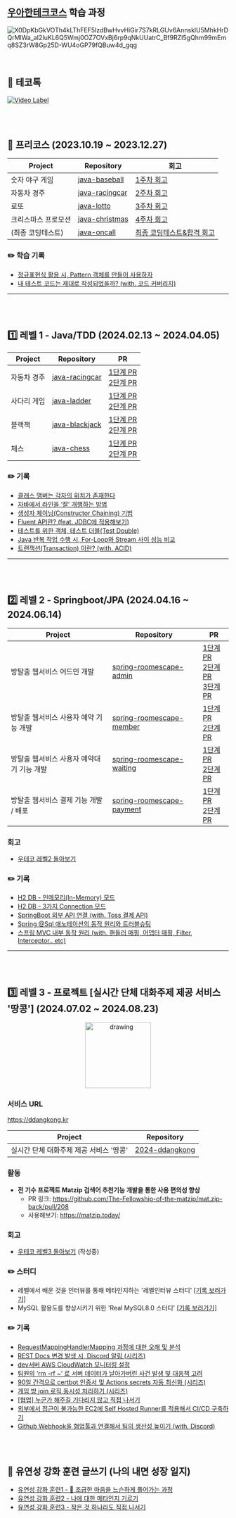 ## [우아한테크코스](https://www.woowacourse.io/) 학습 과정

![X0DpKbGkVOTh4kLThFEF5lzdBwHvvHiGir7S7kRLGUv6AnnsklU5MhkHrDQrMlWa_aI2IuKL6Q5Wmj0OZ7OVxBj6rp9qNkUUatrC_Bf9RZI5gQhm99mEmq8SZ3rW8Gp25D-WU4oGP79fQBuw4d_gqg](https://github.com/tmdgh1592/buna-woowacourse/assets/56534241/145f8e0b-2bac-4d46-88f8-f56e557b6517)


<br>

## 💬 테코톡

[![Video Label](http://img.youtube.com/vi/VsYw2GWgZV0/0.jpg)](https://youtu.be/VsYw2GWgZV0)


<br><br>


## 🧤 프리코스 (2023.10.19 ~ 2023.12.27)

|Project|Repository|회고|
|------|---|---|
|숫자 야구 게임|[java-baseball](https://github.com/PgmJun/java-baseball-6/tree/PgmJun)|[1주차 회고](https://velog.io/@pgmjun/%EC%9A%B0%ED%85%8C%EC%BD%94-6%EA%B8%B0-%ED%94%84%EB%A6%AC%EC%BD%94%EC%8A%A4-1%EC%A3%BC%EC%B0%A8-%ED%9A%8C%EA%B3%A0)|
|자동차 경주|[java-racingcar](https://github.com/PgmJun/java-racingcar-6/tree/PgmJun)|[2주차 회고](https://velog.io/@pgmjun/%EC%9A%B0%ED%85%8C%EC%BD%94-6%EA%B8%B0-%ED%94%84%EB%A6%AC%EC%BD%94%EC%8A%A4-3%EC%A3%BC%EC%B0%A8-%ED%9A%8C%EA%B3%A0)|
|로또|[java-lotto](https://github.com/PgmJun/java-lotto-6/tree/PgmJun)|[3주차 회고](https://velog.io/@pgmjun/%EC%9A%B0%ED%85%8C%EC%BD%94-6%EA%B8%B0-2%EC%A3%BC%EC%B0%A8-%ED%9A%8C%EA%B3%A0)|
|크리스마스 프로모션|[java-christmas](https://github.com/PgmJun/java-christmas-6-PgmJun)|[4주차 회고](https://velog.io/@pgmjun/%EC%9A%B0%ED%85%8C%EC%BD%94-6%EA%B8%B0-%ED%94%84%EB%A6%AC%EC%BD%94%EC%8A%A4-4%EC%A3%BC%EC%B0%A8-%ED%9A%8C%EA%B3%A0)|
|(최종 코딩테스트)|[java-oncall](https://github.com/PgmJun/java-oncall-6-PgmJun)|[최종 코딩테스트&합격 회고](https://velog.io/@pgmjun/%EC%9A%B0%ED%85%8C%EC%BD%94-6%EA%B8%B0-%EC%9A%B0%ED%85%8C%EC%BD%94-%EC%B5%9C%EC%A2%85-%ED%85%8C%EC%8A%A4%ED%8A%B8-%EB%B0%8F-%ED%95%A9%EA%B2%A9-%ED%9A%8C%EA%B3%A0)|

### ✏️ 학습 기록
- [정규표현식 활용 시, Pattern 객체를 만들어 사용하자](https://velog.io/@pgmjun/%EC%9A%B0%ED%85%8C%EC%BD%94-6%EA%B8%B0-%EC%9E%90%EB%B0%94-%EC%A0%95%EA%B7%9C%ED%91%9C%ED%98%84%EC%8B%9D-%ED%99%9C%EC%9A%A9-%EC%8B%9C-Pattern-%EA%B0%9D%EC%B2%B4%EB%A5%BC-%EB%A7%8C%EB%93%A4%EC%96%B4-%EC%82%AC%EC%9A%A9%ED%95%98%EC%9E%90)
- [내 테스트 코드는 제대로 작성되었을까? (with. 코드 커버리지)](https://velog.io/@pgmjun/Java-%ED%85%8C%EC%8A%A4%ED%8A%B8-%EC%BB%A4%EB%B2%84%EB%A6%AC%EC%A7%80-%ED%99%95%EC%9D%B8%EB%B2%95)

---

<br><br>

## 1️⃣ 레벨 1 - Java/TDD (2024.02.13 ~ 2024.04.05)

|Project|Repository|PR|
|------|---|---|
|자동차 경주|[java-racingcar](https://github.com/PgmJun/java-racingcar/tree/step2)|[1단계 PR](https://github.com/woowacourse/java-racingcar/pull/702) <br> [2단계 PR](https://github.com/woowacourse/java-racingcar/pull/815)|
|사다리 게임|[java-ladder](https://github.com/PgmJun/java-ladder/tree/step2)|[1단계 PR](https://github.com/woowacourse/java-ladder/pull/266) <br> [2단계 PR](https://github.com/woowacourse/java-ladder/pull/366)|
|블랙잭|[java-blackjack](https://github.com/PgmJun/java-blackjack/tree/step2)|[1단계 PR](https://github.com/woowacourse/java-blackjack/pull/654) <br> [2단계 PR](https://github.com/woowacourse/java-blackjack/pull/762)|
|체스|[java-chess](https://github.com/PgmJun/java-chess/tree/step2)|[1단계 PR](https://github.com/woowacourse/java-chess/pull/680) <br> [2단계 PR](https://github.com/woowacourse/java-chess/pull/815)|

### ✏️ 기록
- [클래스 맴버는 각자의 위치가 존재한다](https://pgmjun.tistory.com/136)
- [자바에서 라인을 ‘잘’ 개행하는 방법](https://pgmjun.tistory.com/137)
- [생성자 체이닝(Constructor Chaining) 기법](https://pgmjun.tistory.com/138)
- [Fluent API란? (feat. JDBC에 적용해보기)](https://pgmjun.tistory.com/139)
- [테스트를 위한 객체, 테스트 더블(Test Double)](https://pgmjun.tistory.com/140)
- [Java 반복 작업 수행 시, For-Loop와 Stream 사이 성능 비교](https://pgmjun.tistory.com/141)
- [트랜잭션(Transaction) 이란? (with. ACID)](https://pgmjun.tistory.com/142)

---

<br><br>

## 2️⃣ 레벨 2 - Springboot/JPA (2024.04.16 ~ 2024.06.14)

|Project|Repository|PR|
|------|---|---|
|방탈출 웹서비스 어드민 개발|[spring-roomescape-admin](https://github.com/PgmJun/spring-roomescape-admin/tree/step3)|[1단계 PR](https://github.com/woowacourse/spring-roomescape-admin/pull/10) <br> [2단계 PR](https://github.com/woowacourse/spring-roomescape-admin/pull/106) <br> [3단계 PR](https://github.com/woowacourse/spring-roomescape-admin/pull/190) |
|방탈출 웹서비스 사용자 예약 기능 개발|[spring-roomescape-member](https://github.com/PgmJun/spring-roomescape-member/tree/step2)|[1단계 PR](https://github.com/woowacourse/spring-roomescape-member/pull/57) <br> [2단계 PR](https://github.com/woowacourse/spring-roomescape-member/pull/126)|
|방탈출 웹서비스 사용자 예약대기 기능 개발|[spring-roomescape-waiting](https://github.com/PgmJun/spring-roomescape-waiting/tree/main)|[1단계 PR](https://github.com/woowacourse/spring-roomescape-waiting/pull/86) <br> [2단계 PR](https://github.com/woowacourse/spring-roomescape-waiting/pull/122)|
|방탈출 웹서비스 결제 기능 개발 / 배포|[spring-roomescape-payment](https://github.com/PgmJun/spring-roomescape-payment)|[1단계 PR](https://github.com/woowacourse/spring-roomescape-payment/pull/60) <br> [2단계 PR](https://github.com/woowacourse/spring-roomescape-payment/pull/154)|

### 회고
- [우테코 레벨2 돌아보기](https://pgmjun.tistory.com/167)

### ✏️ 기록
- [H2 DB - 인메모리(In-Memory) 모드](https://pgmjun.tistory.com/161)
- [H2 DB - 3가지 Connection 모드](https://pgmjun.tistory.com/162)
- [SpringBoot 외부 API 연결 (with. Toss 결제 API)](https://pgmjun.tistory.com/165)
- [Spring @Sql 애노테이션의 동작 원리와 트러블슈팅](https://pgmjun.tistory.com/166)
- [스프링 MVC 내부 동작 원리 (with. 핸들러 매핑, 어뎁터 매핑, Filter, Interceptor.. etc)](https://pgmjun.tistory.com/168)

---

<br><br>

## 3️⃣ 레벨 3 - 프로젝트 [실시간 단체 대화주제 제공 서비스 '땅콩'] (2024.07.02 ~ 2024.08.23)

<p align="center">
  <img src="https://github.com/user-attachments/assets/33e8acd0-76ed-4ede-a739-df6f9389abef" alt="drawing" width="150"/>
</>
  
### 서비스 URL
https://ddangkong.kr


|Project|Repository|
|------|---|
|실시간 단체 대화주제 제공 서비스 '땅콩'|[2024-ddangkong](https://github.com/woowacourse-teams/2024-ddangkong) |

### 활동
- **전 기수 프로젝트 Matzip 검색어 추천기능 개발을 통한 사용 편의성 향상**
  - PR 링크: https://github.com/The-Fellowship-of-the-matzip/mat.zip-back/pull/208
  - 사용해보기: https://matzip.today/

### 회고
- [우테코 레벨3 돌아보기]() (작성중)

### ✏️ 스터디
- 레벨에서 배운 것을 인터뷰를 통해 메타인지하는 '레벨인터뷰 스터디' [[기록 보러가기]](https://github.com/woowacourse-study-2024/level-interview)
- MySQL 활용도를 향상시키기 위한 'Real MySQL8.0 스터디' [[기록 보러가기]](https://github.com/2024-woowacourse-study/re-ma-tam)

### ✏️ 기록
- [RequestMappingHandlerMapping 과정에 대한 오해 및 분석](https://arc.net/l/quote/guywlesv)
- [REST Docs 변경 발생 시, Discord 알림 (시리즈)](https://arc.net/l/quote/jirvdkro)
- [dev서버 AWS CloudWatch 모니터링 설정](https://desert-yak-60e.notion.site/dev-AWS-CloudWatch-02c90652ea484344841db34cc2c1ef6a)
- [팀원의 ‘rm -rf ~’ 로 서버 데이터가 날아가버린 사건 발생 및 대응책 고려](https://desert-yak-60e.notion.site/rm-rf-650f2dc4be2a4eb19b79637a44215491)
- [90일 간격으로 certbot 인증서 및 Actions secrets 자동 최신화 (시리즈)](https://arc.net/l/quote/tlnwqwkq)
- [게임 방 join 로직 동시성 처리하기 (시리즈)](https://desert-yak-60e.notion.site/join-8556548d513c421a81c1197b8a93ea07)
- [[협업] 누군가 해주길 기다리지 않고 직접 나서기](https://pgmjun.tistory.com/170)
- [외부에서 접근이 불가능한 EC2에 Self Hosted Runner를 적용해서 CI/CD 구축하기](https://pgmjun.tistory.com/172)
- [Github Webhook을 협업툴과 연결해서 팀의 생산성 높이기 (with. Discord)](https://pgmjun.tistory.com/169)

<br><br>

## 📝 유연성 강화 훈련 글쓰기 (나의 내면 성장 일지)
- [유연성 강화 훈련1 - 🐢 조급한 마음을 느슨하게 풀어가는 과정](https://github.com/PgmJun/woowa-writing/blob/main/level1.md)
- [유연성 강화 훈련2 - 나에 대한 메타인지 기르기](https://github.com/woowacourse/woowa-writing/blob/pgmjun/level2.md)
- [유연성 강화 훈련3 - 작은 것 하나라도 직접 나서기](https://github.com/PgmJun/woowa-writing/blob/level3/level3.md)
